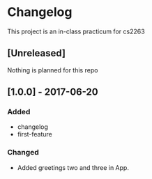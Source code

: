 # Changelog
This project is an in-class practicum for cs2263

## [Unreleased]
Nothing is planned for this repo

## [1.0.0] - 2017-06-20
### Added
- changelog
- first-feature

### Changed
- Added greetings two and three in App.
